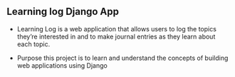 ## Learning log Django App

-  Learning Log is a web application that allows users to log the topics they’re interested in and to make journal entries as they learn about each topic.

- Purpose this project is to learn and understand the concepts of building web applications using Django